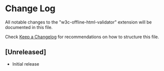 # Change Log

All notable changes to the "w3c-offline-html-validator" extension will be documented in this file.

Check [Keep a Changelog](http://keepachangelog.com/) for recommendations on how to structure this file.

## [Unreleased]

- Initial release